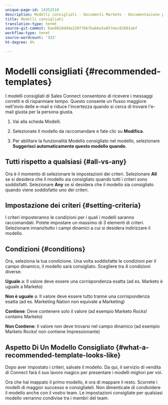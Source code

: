 ```yaml
---
unique-page-id: 14352510
description: Modelli consigliati - Documenti Marketo - Documentazione prodotto
title: Modelli consigliati
translation-type: tm+mt
source-git-commit: 6ae882dddda220f7067babbe5a057eec82601abf
workflow-type: tm+mt
source-wordcount: '323'
ht-degree: 0%

---
```



# Modelli consigliati {#recommended-templates}

I modelli consigliati di Sales Connect consentono di ricevere i messaggi corretti e di risparmiare tempo. Questo consente un flusso maggiore nell&#39;invio delle e-mail e riduce l&#39;incertezza quando si cerca di trovare l&#39;e-mail giusta per la persona giusta.

1. Vai alla scheda Modelli.

1. Selezionate il modello da raccomandare e fate clic su **Modifica**.

1. Per abilitare la funzionalità Modello consigliato nel modello, selezionare **Suggerisci automaticamente questo modello quando**.

## Tutti rispetto a qualsiasi {#all-vs-any}

Ora è il momento di selezionare le impostazioni dei criteri. Selezionare **All** se si desidera che il modello sia consigliato quando tutti i criteri sono soddisfatti. Selezionare **Any** se si desidera che il modello sia consigliato quando viene soddisfatto uno dei criteri.

## Impostazione dei criteri {#setting-criteria}

I criteri imposteranno le condizioni per i quali i modelli saranno raccomandati. Potete impostare un massimo di 3 elementi di criteri. Selezionare innanzitutto i campi dinamici a cui si desidera indirizzare il modello.

## Condizioni {#conditions}

Ora, seleziona la tua condizione. Una volta soddisfatte le condizioni per il campo dinamico, il modello sarà consigliato. Scegliere tra 4 condizioni diverse.

**Uguale** a: Il valore deve essere una corrispondenza esatta (ad es. Marketo è uguale a Marketo)

**Non è uguale** a: Il valore deve essere tutto tranne una corrispondenza esatta (ad es. Marketing Nation non equivale a Marketing)

**Contiene**: Deve contenere solo il valore (ad esempio Marketo Rocks! contains Marketo)

**Non Contiene**: Il valore non deve trovarsi nel campo dinamico (ad esempio Marketo Rocks! non contiene Impressionante)

## Aspetto Di Un Modello Consigliato {#what-a-recommended-template-looks-like}

Dopo aver impostato i criteri, salvate il modello. Da qui, il servizio di vendita di Connect farà il suo lavoro magico per presentare i modelli migliori per voi.

Ora che hai mappato il primo modello, è ora di mappare il resto. Scorrete i modelli di maggior successo e consigliateli. Non dimenticate di condividere il modello anche con il vostro team. Le impostazioni consigliate per qualsiasi modello verranno condivise tra i membri del team.
